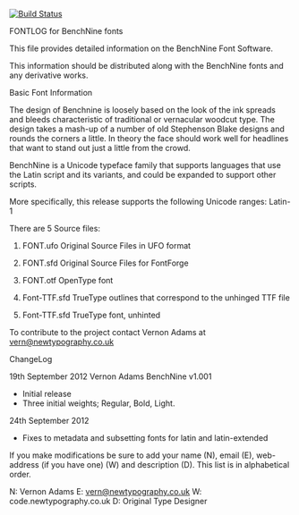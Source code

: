 [![Build Status](https://travis-ci.org/fontdirectory/benchnine.svg?branch=master)](https://travis-ci.org/fontdirectory/benchnine)

FONTLOG for BenchNine fonts

This file provides detailed information on the BenchNine 
Font Software.

This information should be distributed along with the 
BenchNine fonts and any derivative works.

Basic Font Information

The design of Benchnine is loosely based on the look of the ink spreads and
bleeds characteristic of traditional or vernacular woodcut type. The design
takes a mash-up of a number of old Stephenson Blake designs and rounds the
corners a little. In theory the face should work well for headlines that want
to stand out just a little from the crowd.

BenchNine is a Unicode typeface family that supports languages 
that use the Latin script and its variants, and could be 
expanded to support other scripts.

More specifically, this release supports the following 
Unicode ranges: Latin-1

There are 5 Source files:

1. FONT.ufo Original Source Files in UFO format

2. FONT.sfd Original Source Files for FontForge

3. FONT.otf OpenType font

4. Font-TTF.sfd TrueType outlines that correspond to the unhinged TTF file

5. Font-TTF.sfd TrueType font, unhinted

To contribute to the project contact Vernon Adams
at vern@newtypography.co.uk

ChangeLog

19th September 2012 Vernon Adams BenchNine v1.001
- Initial release
- Three initial weights; Regular, Bold, Light.

24th September 2012
- Fixes to metadata and subsetting fonts for latin and latin-extended

If you make modifications be sure to add your name (N), 
email (E), web-address (if you have one) (W) and 
description (D). This list is in alphabetical order.

N: Vernon Adams
E: vern@newtypography.co.uk
W: code.newtypography.co.uk
D: Original Type Designer
